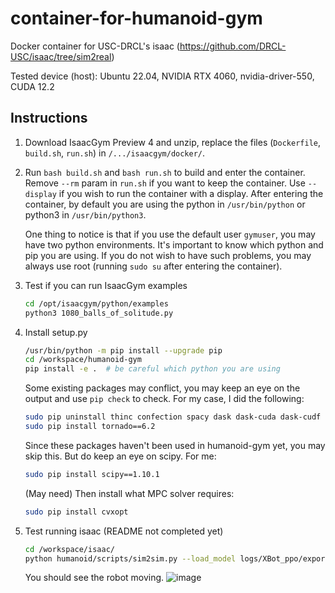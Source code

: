 # container-for-humanoid-gym
Docker container for USC-DRCL's isaac (https://github.com/DRCL-USC/isaac/tree/sim2real)

Tested device (host): Ubuntu 22.04, NVIDIA RTX 4060, nvidia-driver-550, CUDA 12.2


## Instructions

1. Download IsaacGym Preview 4 and unzip, replace the files (`Dockerfile`, `build.sh`, `run.sh`) in `/.../isaacgym/docker/`.

2. Run `bash build.sh` and `bash run.sh` to build and enter the container.
   Remove `--rm` param in `run.sh` if you want to keep the container.
   Use `--display` if you wish to run the container with a display.
   After entering the container, by default you are using the python in `/usr/bin/python` or python3 in `/usr/bin/python3`.

   One thing to notice is that if you use the default user `gymuser`, you may have two python environments. It's important to know which python and pip you are using.
   If you do not wish to have such problems, you may always use root (running `sudo su` after entering the container).

4. Test if you can run IsaacGym examples

   ```sh
   cd /opt/isaacgym/python/examples
   python3 1080_balls_of_solitude.py
   ```

5. Install setup.py

   ```sh
   /usr/bin/python -m pip install --upgrade pip
   cd /workspace/humanoid-gym
   pip install -e .  # be careful which python you are using
   ```

   Some existing packages may conflict, you may keep an eye on the output
   and use `pip check` to check. For my case, I did the following:

   ```sh
   sudo pip uninstall thinc confection spacy dask dask-cuda dask-cudf distributed treelite treelite-runtime
   sudo pip install tornado==6.2
   ```

   Since these packages haven't been used in humanoid-gym yet, you may skip this. But do keep an eye on scipy. For me:

   ```sh
   sudo pip install scipy==1.10.1
   ```

   (May need) Then install what MPC solver requires:

   ```sh
   sudo pip install cvxopt
   ```

6. Test running isaac (README not completed yet)

   ```sh
   cd /workspace/isaac/
   python humanoid/scripts/sim2sim.py --load_model logs/XBot_ppo/exported/policies/policy_example.pt
   ```

   You should see the robot moving.
   ![image](https://github.com/user-attachments/assets/d6f4a70b-c60a-4d15-aa35-6c1b74df64b8)
